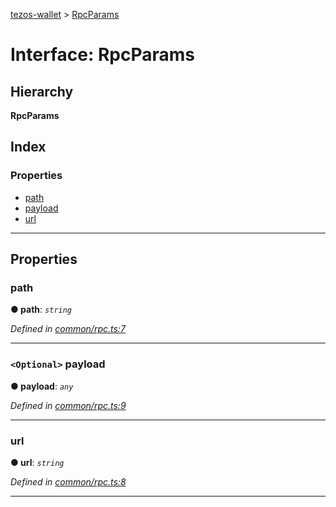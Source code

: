 [tezos-wallet](../README.md) > [RpcParams](../interfaces/rpcparams.md)

# Interface: RpcParams

## Hierarchy

**RpcParams**

## Index

### Properties

* [path](rpcparams.md#path)
* [payload](rpcparams.md#payload)
* [url](rpcparams.md#url)

---

## Properties

<a id="path"></a>

###  path

**● path**: *`string`*

*Defined in [common/rpc.ts:7](https://github.com/simplestaking/tezos-wallet/blob/456a549/src/common/rpc.ts#L7)*

___
<a id="payload"></a>

### `<Optional>` payload

**● payload**: *`any`*

*Defined in [common/rpc.ts:9](https://github.com/simplestaking/tezos-wallet/blob/456a549/src/common/rpc.ts#L9)*

___
<a id="url"></a>

###  url

**● url**: *`string`*

*Defined in [common/rpc.ts:8](https://github.com/simplestaking/tezos-wallet/blob/456a549/src/common/rpc.ts#L8)*

___

